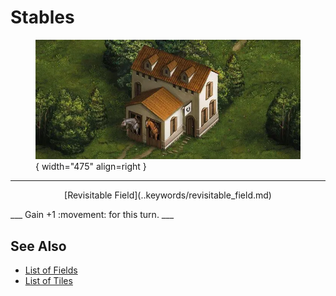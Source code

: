# Stables

<figure markdown="span">

![Stables Map Location](../assets/locations-stables.webp){ width="475" align=right }

</figure>

___
<p style="text-align: center;" markdown>[Revisitable Field](..keywords/revisitable_field.md)</p>
___
Gain +1 :movement: for this turn.
___


## See Also

- [List of Fields](index.md)
- [List of Tiles](../tiles/index.md)
